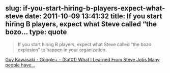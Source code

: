 slug: if-you-start-hiring-b-players-expect-what-steve
date: 2011-10-09 13:41:32
title: If you start hiring B players, expect what Steve called “the bozo...
type: quote
---

> If you start hiring B players, expect what Steve called “the bozo explosion” to happen in your organization.

[Guy Kawasaki - Google+ - (Sat01) What I Learned From Steve Jobs Many people have…](https://plus.google.com/112374836634096795698/posts/8cfpr9k5v6t)
